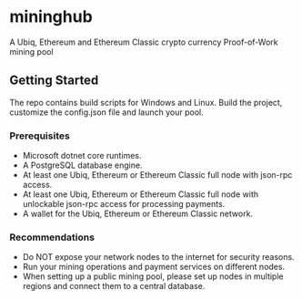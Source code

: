 # mininghub

A Ubiq, Ethereum and Ethereum Classic crypto currency Proof-of-Work mining pool

## Getting Started

The repo contains build scripts for Windows and Linux. Build the project, customize the config.json file and launch your pool.

### Prerequisites

- Microsoft dotnet core runtimes.
- A PostgreSQL database engine.
- At least one Ubiq, Ethereum or Ethereum Classic full node with json-rpc access.
- At least one Ubiq, Ethereum or Ethereum Classic full node with unlockable json-rpc access for processing payments.
- A wallet for the Ubiq, Ethereum or Ethereum Classic network.

### Recommendations

- Do NOT expose your network nodes to the internet for security reasons.
- Run your mining operations and payment services on different nodes.
- When setting up a public mining pool, please set up nodes in multiple regions and connect them to a central database.
